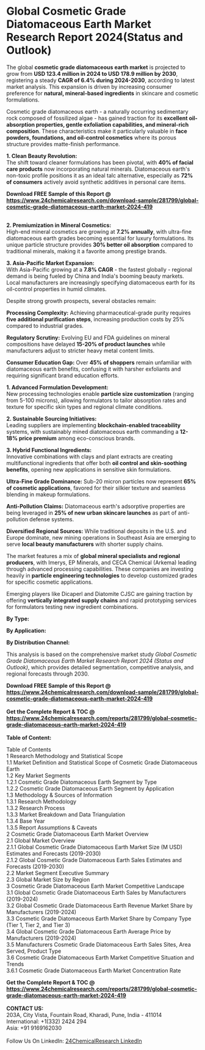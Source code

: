 <h1>Global Cosmetic Grade Diatomaceous Earth Market Research Report 2024(Status and Outlook)</h1><p>The global <strong>cosmetic grade diatomaceous earth market</strong> is projected to grow from <strong>USD 123.4 million in 2024 to USD 178.9 million by 2030</strong>, registering a steady <strong>CAGR of 6.4% during 2024-2030</strong>, according to latest market analysis. This expansion is driven by increasing consumer preference for <strong>natural, mineral-based ingredients</strong> in skincare and cosmetic formulations.</p><p>Cosmetic grade diatomaceous earth - a naturally occurring sedimentary rock composed of fossilized algae - has gained traction for its <strong>excellent oil-absorption properties, gentle exfoliation capabilities, and mineral-rich composition</strong>. These characteristics make it particularly valuable in <strong>face powders, foundations, and oil-control cosmetics</strong> where its porous structure provides matte-finish performance.</p><p><strong>1. Clean Beauty Revolution:</strong><br>
The shift toward cleaner formulations has been pivotal, with <strong>40% of facial care products</strong> now incorporating natural minerals. Diatomaceous earth's non-toxic profile positions it as an ideal talc alternative, especially as <strong>72% of consumers</strong> actively avoid synthetic additives in personal care items.</p><div><b>Download FREE Sample of this Report @ 
            <a href="https://www.24chemicalresearch.com/download-sample/281799/global-cosmetic-grade-diatomaceous-earth-market-2024-419">
            https://www.24chemicalresearch.com/download-sample/281799/global-cosmetic-grade-diatomaceous-earth-market-2024-419</a></b></div><br><p><strong>2. Premiumization in Mineral Cosmetics:</strong><br>
High-end mineral cosmetics are growing at <strong>7.2% annually</strong>, with ultra-fine diatomaceous earth grades becoming essential for luxury formulations. Its unique particle structure provides <strong>30% better oil absorption</strong> compared to traditional minerals, making it a favorite among prestige brands.</p><p><strong>3. Asia-Pacific Market Expansion:</strong><br>
With Asia-Pacific growing at a <strong>7.8% CAGR</strong> - the fastest globally - regional demand is being fueled by China and India's booming beauty markets. Local manufacturers are increasingly specifying diatomaceous earth for its oil-control properties in humid climates.</p><p>Despite strong growth prospects, several obstacles remain:</p><p><strong>Processing Complexity:</strong> Achieving pharmaceutical-grade purity requires <strong>five additional purification steps</strong>, increasing production costs by 25% compared to industrial grades.</p><p><strong>Regulatory Scrutiny:</strong> Evolving EU and FDA guidelines on mineral compositions have delayed <strong>15-20% of product launches</strong> while manufacturers adjust to stricter heavy metal content limits.</p><p><strong>Consumer Education Gap:</strong> Over <strong>45% of shoppers</strong> remain unfamiliar with diatomaceous earth benefits, confusing it with harsher exfoliants and requiring significant brand education efforts.</p><p><strong>1. Advanced Formulation Development:</strong><br>
New processing technologies enable <strong>particle size customization</strong> (ranging from 5-100 microns), allowing formulators to tailor absorption rates and texture for specific skin types and regional climate conditions.</p><p><strong>2. Sustainable Sourcing Initiatives:</strong><br>
Leading suppliers are implementing <strong>blockchain-enabled traceability</strong> systems, with sustainably mined diatomaceous earth commanding a <strong>12-18% price premium</strong> among eco-conscious brands.</p><p><strong>3. Hybrid Functional Ingredients:</strong><br>
Innovative combinations with clays and plant extracts are creating multifunctional ingredients that offer both <strong>oil control and skin-soothing benefits</strong>, opening new applications in sensitive skin formulations.</p><p><strong>Ultra-Fine Grade Dominance:</strong> Sub-20 micron particles now represent <strong>65% of cosmetic applications</strong>, favored for their silkier texture and seamless blending in makeup formulations.</p><p><strong>Anti-Pollution Claims:</strong> Diatomaceous earth's adsorptive properties are being leveraged in <strong>25% of new urban skincare launches</strong> as part of anti-pollution defense systems.</p><p><strong>Diversified Regional Sources:</strong> While traditional deposits in the U.S. and Europe dominate, new mining operations in Southeast Asia are emerging to serve <strong>local beauty manufacturers</strong> with shorter supply chains.</p><p>The market features a mix of <strong>global mineral specialists and regional producers</strong>, with Imerys, EP Minerals, and CECA Chemical (Arkema) leading through advanced processing capabilities. These companies are investing heavily in <strong>particle engineering technologies</strong> to develop customized grades for specific cosmetic applications.</p><p>Emerging players like Dicaperl and Diatomite CJSC are gaining traction by offering <strong>vertically integrated supply chains</strong> and rapid prototyping services for formulators testing new ingredient combinations.</p><p><strong>By Type:</strong></p><p><strong>By Application:</strong></p><p><strong>By Distribution Channel:</strong></p><p>This analysis is based on the comprehensive market study <em>Global Cosmetic Grade Diatomaceous Earth Market Research Report 2024 (Status and Outlook)</em>, which provides detailed segmentation, competitive analysis, and regional forecasts through 2030.</p><div><b>Download FREE Sample of this Report @ 
            <a href="https://www.24chemicalresearch.com/download-sample/281799/global-cosmetic-grade-diatomaceous-earth-market-2024-419">
            https://www.24chemicalresearch.com/download-sample/281799/global-cosmetic-grade-diatomaceous-earth-market-2024-419</a></b></div><br><div><b>Get the Complete Report & TOC @ 
            <a href="https://www.24chemicalresearch.com/reports/281799/global-cosmetic-grade-diatomaceous-earth-market-2024-419">
            https://www.24chemicalresearch.com/reports/281799/global-cosmetic-grade-diatomaceous-earth-market-2024-419</a></b></div><br>
            <b>Table of Content:</b><p>Table of Contents<br />
 1 Research Methodology and Statistical Scope<br />
 1.1 Market Definition and Statistical Scope of Cosmetic Grade Diatomaceous Earth<br />
 1.2 Key Market Segments<br />
 1.2.1 Cosmetic Grade Diatomaceous Earth Segment by Type<br />
 1.2.2 Cosmetic Grade Diatomaceous Earth Segment by Application<br />
 1.3 Methodology & Sources of Information<br />
 1.3.1 Research Methodology<br />
 1.3.2 Research Process<br />
 1.3.3 Market Breakdown and Data Triangulation<br />
 1.3.4 Base Year<br />
 1.3.5 Report Assumptions & Caveats<br />
 2 Cosmetic Grade Diatomaceous Earth Market Overview<br />
 2.1 Global Market Overview<br />
 2.1.1 Global Cosmetic Grade Diatomaceous Earth Market Size (M USD) Estimates and Forecasts (2019-2030)<br />
 2.1.2 Global Cosmetic Grade Diatomaceous Earth Sales Estimates and Forecasts (2019-2030)<br />
 2.2 Market Segment Executive Summary<br />
 2.3 Global Market Size by Region<br />
 3 Cosmetic Grade Diatomaceous Earth Market Competitive Landscape<br />
 3.1 Global Cosmetic Grade Diatomaceous Earth Sales by Manufacturers (2019-2024)<br />
 3.2 Global Cosmetic Grade Diatomaceous Earth Revenue Market Share by Manufacturers (2019-2024)<br />
 3.3 Cosmetic Grade Diatomaceous Earth Market Share by Company Type (Tier 1, Tier 2, and Tier 3)<br />
 3.4 Global Cosmetic Grade Diatomaceous Earth Average Price by Manufacturers (2019-2024)<br />
 3.5 Manufacturers Cosmetic Grade Diatomaceous Earth Sales Sites, Area Served, Product Type<br />
 3.6 Cosmetic Grade Diatomaceous Earth Market Competitive Situation and Trends<br />
 3.6.1 Cosmetic Grade Diatomaceous Earth Market Concentration Rate<br />
</p><div><b>Get the Complete Report & TOC @ 
            <a href="https://www.24chemicalresearch.com/reports/281799/global-cosmetic-grade-diatomaceous-earth-market-2024-419">
            https://www.24chemicalresearch.com/reports/281799/global-cosmetic-grade-diatomaceous-earth-market-2024-419</a></b></div><br><b>CONTACT US:</b><br>
            203A, City Vista, Fountain Road, Kharadi, Pune, India - 411014<br>
            International: +1(332) 2424 294<br>
            Asia: +91 9169162030 <br><br>
            Follow Us On LinkedIn: <a href="https://www.linkedin.com/company/24chemicalresearch/">24ChemicalResearch LinkedIn</a>